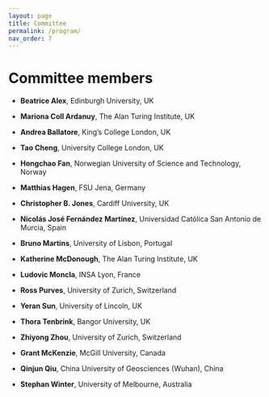 ```yaml
---
layout: page
title: Committee
permalink: /program/
nav_order: 7
---
```

# Committee members

* <Strong>Beatrice Alex</Strong>, Edinburgh University, UK

* <Strong>Mariona Coll Ardanuy</Strong>, The Alan Turing Institute, UK

* <Strong>Andrea Ballatore</Strong>, King’s College London, UK

* <Strong>Tao Cheng</Strong>, University College London, UK

* <Strong>Hongchao Fan</Strong>, Norwegian University of Science and Technology, Norway

* <Strong>Matthias Hagen</Strong>, FSU Jena, Germany
          
* <Strong>Christopher B. Jones</Strong>, Cardiff University, UK

* <Strong>Nicolás José Fernández Martínez</Strong>, Universidad Católica San Antonio de Murcia, Spain

* <Strong>Bruno Martins</Strong>, University of Lisbon, Portugal

* <Strong>Katherine McDonough</Strong>, The Alan Turing Institute, UK

* <Strong>Ludovic Moncla</Strong>, INSA Lyon, France

* <Strong>Ross Purves</Strong>, University of Zurich, Switzerland

* <Strong>Yeran Sun</Strong>, University of Lincoln, UK

* <Strong>Thora Tenbrink</Strong>, Bangor University, UK

* <Strong>Zhiyong Zhou</Strong>, University of Zurich, Switzerland

* <Strong>Grant McKenzie</Strong>, McGill University, Canada

* <Strong>Qinjun Qiu</Strong>, China University of Geosciences (Wuhan), China

* <Strong>Stephan Winter</Strong>, University of Melbourne, Australia
